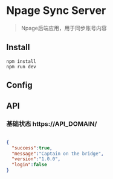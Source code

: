 # Npage Sync Server

> Npage后端应用，用于同步账号内容

## Install

```
npm install
npm run dev
```

## Config


## API

### 基础状态 https://API_DOMAIN/
```json

{
  "success":true,
  "message":"Captain on the bridge",
  "version":"1.0.0",
  "login":false
}
```
